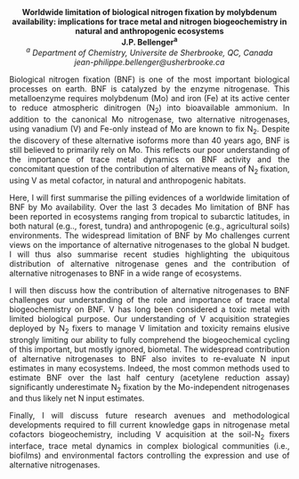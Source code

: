 <center><strong>Worldwide limitation of biological nitrogen fixation by molybdenum
availability: implications for trace metal and nitrogen biogeochemistry
in natural and anthropogenic ecosystems</strong>

<center><strong>J.P. Bellenger<sup>a</sup></strong>

<center><i><sup>a</sup> Department of Chemistry, Universite de Sherbrooke, QC, Canada</i>

<center><i>jean-philippe.bellenger@usherbrooke.ca</i>

<p style=text-align:justify>Biological nitrogen fixation (BNF) is one of the most important
biological processes on earth. BNF is catalyzed by the enzyme
nitrogenase. This metalloenzyme requires molybdenum (Mo) and iron (Fe)
at its active center to reduce atmospheric dinitrogen (N<sub>2</sub>) into
bioavailable ammonium. In addition to the canonical Mo nitrogenase, two
alternative nitrogenases, using vanadium (V) and Fe-only instead of Mo
are known to fix N<sub>2</sub>. Despite the discovery of these alternative
isoforms more than 40 years ago, BNF is still believed to primarily rely
on Mo. This reflects our poor understanding of the importance of trace
metal dynamics on BNF activity and the concomitant question of the
contribution of alternative means of N<sub>2</sub> fixation, using V as metal
cofactor, in natural and anthropogenic habitats.

<p style=text-align:justify>Here, I will first summarise the pilling evidences of a worldwide
limitation of BNF by Mo availability. Over the last 3 decades Mo
limitation of BNF has been reported in ecosystems ranging from tropical
to subarctic latitudes, in both natural (e.g.., forest, tundra) and
anthropogenic (e.g., agricultural soils) environments. The widespread
limitation of BNF by Mo challenges current views on the importance of
alternative nitrogenases to the global N budget. I will thus also
summarise recent studies highlighting the ubiquitous distribution of
alternative nitrogenase genes and the contribution of alternative
nitrogenases to BNF in a wide range of ecosystems.

<p style=text-align:justify>I will then discuss how the contribution of alternative nitrogenases to
BNF challenges our understanding of the role and importance of trace
metal biogeochemistry on BNF. V has long been considered a toxic metal
with limited biological purpose. Our understanding of V acquisition
strategies deployed by N<sub>2</sub> fixers to manage V limitation and toxicity
remains elusive strongly limiting our ability to fully comprehend the
biogeochemical cycling of this important, but mostly ignored, biometal.
The widespread contribution of alternative nitrogenases to BNF also
invites to re-evaluate N input estimates in many ecosystems. Indeed, the
most common methods used to estimate BNF over the last half century
(acetylene reduction assay) significantly underestimate N<sub>2</sub> fixation by
the Mo-independent nitrogenases and thus likely net N input estimates.

<p style=text-align:justify>Finally, I will discuss future research avenues and methodological
developments required to fill current knowledge gaps in nitrogenase
metal cofactors biogeochemistry, including V acquisition at the
soil-N<sub>2</sub> fixers interface, trace metal dynamics in complex biological
communities (i.e., biofilms) and environmental factors controlling the
expression and use of alternative nitrogenases.
